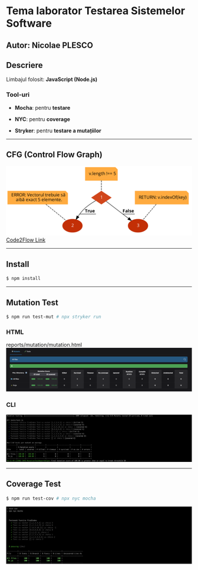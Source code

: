 # Tema laborator Testarea Sistemelor Software

## Autor: Nicolae PLESCO

## Descriere

Limbajul folosit: **JavaScript (Node.js)**

### Tool-uri

- **Mocha**: pentru **testare**

- **NYC**: pentru **coverage**

- **Stryker**: pentru **testare a mutațiilor**

---

## CFG (Control Flow Graph)

![Code2Flow](assets/code2flow2.png)
[Code2Flow Link](https://app.code2flow.com/jkUR3zLmKUMI)

---

## Install

```bash
$ npm install
```

---

## Mutation Test

```bash
$ npm run test-mut # npx stryker run
```

### HTML
reports/mutation/mutation.html
![Mutation](assets/mutation.png)

### CLI
![Mutation CLI](assets/mutation_cli.png)

---

## Coverage Test

```bash
$ npm run test-cov # npx nyc mocha
```

![Coverage](assets/coverage.png)
